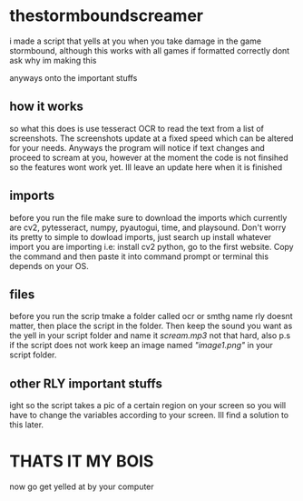 # thestormboundscreamer
i made a script that yells at you when you take damage in the game stormbound, although this works with all games if formatted correctly dont ask why im making this

anyways onto the important stuffs

## how it works
so what this does is use tesseract OCR to read the text  from a list of screenshots. The screenshots update at a fixed speed which can be altered for your needs. Anyways the program will notice if text changes and proceed to scream at you, however at the moment the code is not finsihed so the features wont work yet. Ill leave an update here when it is finished


## imports
before you run the file make sure to download the imports which currently are cv2, pytesseract, numpy, pyautogui, time, and playsound. Don't worry its pretty to simple to dowload imports, just search up install whatever import you are importing i.e: install cv2 python, go to the first website. Copy the command and then paste it into command prompt or terminal this depends on your OS.

## files
before you run the scrip tmake a folder called ocr or smthg name rly doesnt matter, then place the script in the folder. Then keep the sound you want as the yell in your script folder and name it *scream.mp3* not that hard, also p.s if the script does not work keep an image named *"image1.png"* in your script folder.

## other RLY important stuffs
ight so the script takes a pic of a certain region on your screen so you will have to change the variables according to your screen. Ill find a solution to this later.

# THATS IT MY BOIS
now go get yelled at by your computer

